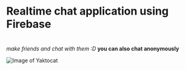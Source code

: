 # Realtime chat application using Firebase <h1> 

*make friends and chat with them :D*
**you can also chat anonymously**

![Image of Yaktocat](https://octodex.github.com/images/yaktocat.png)
